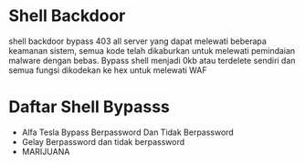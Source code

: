 # Shell Backdoor
shell backdoor bypass 403 all server yang dapat melewati beberapa keamanan sistem, semua kode telah dikaburkan untuk melewati pemindaian malware dengan bebas.
Bypass shell menjadi 0kb atau terdelete sendiri dan semua fungsi dikodekan ke hex untuk melewati WAF


# Daftar Shell Bypasss

- Alfa Tesla Bypass Berpassword Dan Tidak Berpassword
- Gelay Berpassword dan tidak berpassword 
- MARIJUANA 
